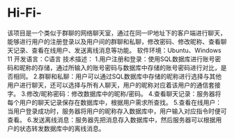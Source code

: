 # Hi-Fi-
该项目是一个类似于群聊的网络聊天室，通过在同一IP地址下的客户端进行聊天，能够进行用户的注册登录以及用户间的群聊和私聊，修改密码、修改昵称、查看聊天记录、查看在线用户、发送离线消息等功能。
软件环境：Ubuntu、Windows 11
开发语言：C语言
技术描述：
1.用户注册和登录：使用SQL数据库进行账号密码和昵称的存储，通过所输入的账号密码与数据库中存储的账号密码进行对比，是否相同。
2.群聊和私聊：用户可以通过SQL数据库中存储的昵称进行选择与其他用户进行聊天，还可以选择与所有人聊天，用户的昵称对应着该用户的通信套接字。
3.修改/昵称密码：修改数据库中的昵称/密码。
4.查看聊天记录：服务器将每个用户的聊天记录保存在数据库中，根据用户需求所查找。
5.查看在线用户：当用户登录成功时，服务器将用户的昵称存入数据库中，用户输入对应指令时便可查看。
6.发送离线消息：服务器先把消息存入数据库中，然后服务器可以根据用户的状态转发数据库中的离线消息。
